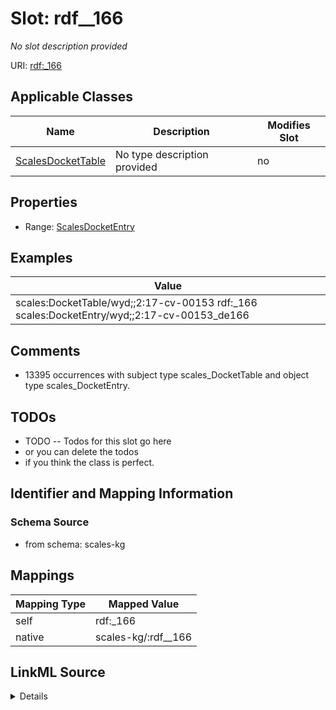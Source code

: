 

# Slot: rdf__166


_No slot description provided_





URI: [rdf:_166](http://www.w3.org/1999/02/22-rdf-syntax-ns#_166)



<!-- no inheritance hierarchy -->





## Applicable Classes

| Name | Description | Modifies Slot |
| --- | --- | --- |
| [ScalesDocketTable](../classes/ScalesDocketTable.md) | No type description provided |  no  |







## Properties

* Range: [ScalesDocketEntry](../classes/ScalesDocketEntry.md)






## Examples

| Value |
| --- |
| scales:DocketTable/wyd;;2:17-cv-00153 rdf:_166 scales:DocketEntry/wyd;;2:17-cv-00153_de166 |

## Comments

* 13395 occurrences with subject type scales_DocketTable and object type scales_DocketEntry.

## TODOs

* TODO -- Todos for this slot go here
* or you can delete the todos
* if you think the class is perfect.

## Identifier and Mapping Information







### Schema Source


* from schema: scales-kg




## Mappings

| Mapping Type | Mapped Value |
| ---  | ---  |
| self | rdf:_166 |
| native | scales-kg/:rdf__166 |




## LinkML Source

<details>
```yaml
name: rdf__166
description: No slot description provided
todos:
- TODO -- Todos for this slot go here
- or you can delete the todos
- if you think the class is perfect.
comments:
- 13395 occurrences with subject type scales_DocketTable and object type scales_DocketEntry.
examples:
- value: scales:DocketTable/wyd;;2:17-cv-00153 rdf:_166 scales:DocketEntry/wyd;;2:17-cv-00153_de166
from_schema: scales-kg
rank: 1000
slot_uri: rdf:_166
alias: rdf__166
domain_of:
- scales_DocketTable
range: scales_DocketEntry

```
</details>